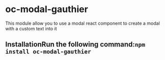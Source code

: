 # oc-modal-gauthier

This module allow you to use a modal react component to create a modal with a custom text into it

## InstallationRun the following command:`npm install oc-modal-gauthier`
